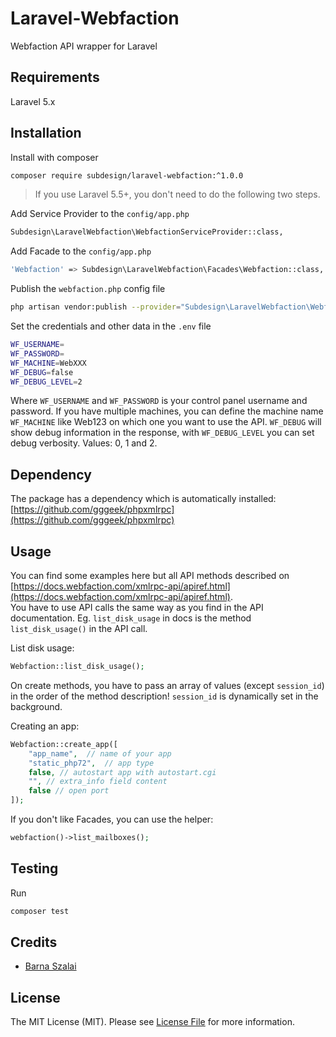 # Laravel-Webfaction

Webfaction API wrapper for Laravel

## Requirements

Laravel 5.x

## Installation

Install with composer
```bash
composer require subdesign/laravel-webfaction:^1.0.0
```

> If you use Laravel 5.5+, you don't need to do the following two steps.

Add Service Provider to the `config/app.php`
```bash
Subdesign\LaravelWebfaction\WebfactionServiceProvider::class,
```

Add Facade to the `config/app.php`
```bash
'Webfaction' => Subdesign\LaravelWebfaction\Facades\Webfaction::class,
```

Publish the `webfaction.php` config file
```bash
php artisan vendor:publish --provider="Subdesign\LaravelWebfaction\WebfactionServiceProvider"
```

Set the credentials and other data in the `.env` file

```bash
WF_USERNAME=  
WF_PASSWORD=
WF_MACHINE=WebXXX
WF_DEBUG=false
WF_DEBUG_LEVEL=2
```

Where `WF_USERNAME` and `WF_PASSWORD` is your control panel username and password. 
If you have multiple machines, you can define the machine name `WF_MACHINE` like Web123 on which one you want to use the API.
`WF_DEBUG` will show debug information in the response, with `WF_DEBUG_LEVEL` you can set debug verbosity. Values: 0, 1 and 2.

## Dependency

The package has a dependency which is automatically installed: [https://github.com/gggeek/phpxmlrpc](https://github.com/gggeek/phpxmlrpc)

## Usage

You can find some examples here but all API methods described on [https://docs.webfaction.com/xmlrpc-api/apiref.html](https://docs.webfaction.com/xmlrpc-api/apiref.html).  
You have to use API calls the same way as you find in the API documentation. Eg. `list_disk_usage` in docs is the method `list_disk_usage()` in the API call.

List disk usage:
```php
Webfaction::list_disk_usage();
```

On create methods, you have to pass an array of values (except `session_id`) in the order of the method description! `session_id` is dynamically set in the background.

Creating an app:
```php
Webfaction::create_app([
    "app_name",  // name of your app
    "static_php72",  // app type
    false, // autostart app with autostart.cgi
    "", // extra_info field content
    false // open port
]);
```

If you don't like Facades, you can use the helper:
```php
webfaction()->list_mailboxes();
```

## Testing

Run
```bash
composer test
```

## Credits

- [Barna Szalai](https://github.com/subdesign)

## License

The MIT License (MIT). Please see [License File](LICENSE.md) for more information.
